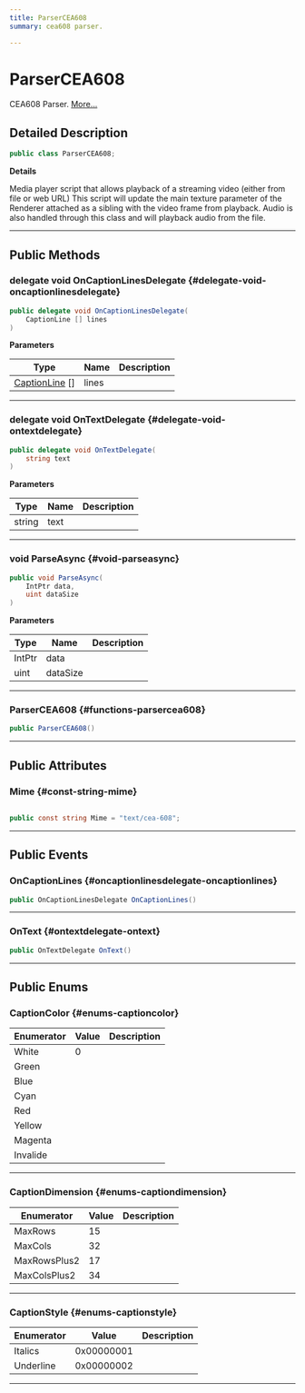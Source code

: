 ```yaml
---
title: ParserCEA608
summary: cea608 parser. 

---
```


# ParserCEA608




CEA608 Parser.   [More...](#detailed-description)  




## Detailed Description

```csharp
public class ParserCEA608; 
```


**Details**

Media player script that allows playback of a streaming video (either from file or web URL) This script will update the main texture parameter of the Renderer attached as a sibling with the video frame from playback. Audio is also handled through this class and will playback audio from the file. 





-----------



## Public Methods

### delegate void OnCaptionLinesDelegate {#delegate-void-oncaptionlinesdelegate}

```csharp
public delegate void OnCaptionLinesDelegate(
    CaptionLine [] lines
)
```


**Parameters**

| Type | Name  | Description  | 
|--|--|--|
| [CaptionLine](/versioned_docs/version-03-Jan-2023/unity-api/api/UnityEngine.XR.MagicLeap/MLMedia/ParserCEA608/UnityEngine.XR.MagicLeap.MLMedia.ParserCEA608.CaptionLine.md) [] |lines||






-----------

### delegate void OnTextDelegate {#delegate-void-ontextdelegate}

```csharp
public delegate void OnTextDelegate(
    string text
)
```


**Parameters**

| Type | Name  | Description  | 
|--|--|--|
| string |text||






-----------

### void ParseAsync {#void-parseasync}

```csharp
public void ParseAsync(
    IntPtr data,
    uint dataSize
)
```


**Parameters**

| Type | Name  | Description  | 
|--|--|--|
| IntPtr |data||
| uint |dataSize||






-----------

###  ParserCEA608 {#functions-parsercea608}

```csharp
public ParserCEA608()
```






-----------

## Public Attributes

### Mime {#const-string-mime}

```csharp

public const string Mime = "text/cea-608";

```






-----------

## Public Events

### OnCaptionLines {#oncaptionlinesdelegate-oncaptionlines}

```csharp
public OnCaptionLinesDelegate OnCaptionLines()
```






-----------

### OnText {#ontextdelegate-ontext}

```csharp
public OnTextDelegate OnText()
```






-----------

## Public Enums

### CaptionColor {#enums-captioncolor}

| Enumerator | Value | Description |
| ---------- | ----- | ----------- |
| White | 0|   |
| Green | |   |
| Blue | |   |
| Cyan | |   |
| Red | |   |
| Yellow | |   |
| Magenta | |   |
| Invalide | |   |








-----------

### CaptionDimension {#enums-captiondimension}

| Enumerator | Value | Description |
| ---------- | ----- | ----------- |
| MaxRows | 15|   |
| MaxCols | 32|   |
| MaxRowsPlus2 | 17|   |
| MaxColsPlus2 | 34|   |








-----------

### CaptionStyle {#enums-captionstyle}

| Enumerator | Value | Description |
| ---------- | ----- | ----------- |
| Italics | 0x00000001|   |
| Underline | 0x00000002|   |








-----------

